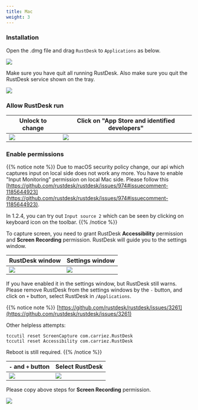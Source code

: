```yaml
---
title: Mac
weight: 3
---
```


### Installation

Open the .dmg file and drag `RustDesk` to `Applications` as below.

![](/docs/en/client/mac/images/dmg.png)

Make sure you have quit all running RustDesk. Also make sure you quit the RustDesk service shown on the tray.

![](/docs/en/client/mac/images/tray.png)

### Allow RustDesk run

| Unlock to change | Click on "App Store and identified developers" |
| --- | --- |
| ![](/docs/en/client/mac/images/allow2.png) | ![](/docs/en/client/mac/images/allow.png) |

### Enable permissions

{{% notice note %}}
Due to macOS security policy change, our api which captures input on local side does not work any
more. You have to enable "Input Monitoring" permission on local Mac side.
Please follow this
[https://github.com/rustdesk/rustdesk/issues/974#issuecomment-1185644923](https://github.com/rustdesk/rustdesk/issues/974#issuecomment-1185644923).

In 1.2.4, you can try out `Input source 2` which can be seen by clicking on keyboard icon on the toolbar.
{{% /notice %}}

To capture screen, you need to grant RustDesk **Accessibility** permission and **Screen Recording** permission. RustDesk will guide you to the settings window.

| RustDesk window | Settings window |
| --- | --- |
| ![](/docs/en/client/mac/images/acc.png) | ![](/docs/en/client/mac/images/acc3.png?v2) |

If you have enabled it in the settings window, but RustDesk still warns. Please remove RustDesk from the settings windows by the `-` button, and click on `+` button, select RustDesk in `/Applications`.

{{% notice note %}}
[https://github.com/rustdesk/rustdesk/issues/3261](https://github.com/rustdesk/rustdesk/issues/3261)

Other helpless attempts:

```
tccutil reset ScreenCapture com.carriez.RustDesk
tccutil reset Accessibility com.carriez.RustDesk
```
Reboot is still required.
{{% /notice %}}

| `-` and `+` button | Select RustDesk |
| --- | --- |
| ![](/docs/en/client/mac/images/acc2.png) | ![](/docs/en/client/mac/images/add.png?v2) |

Please copy above steps for **Screen Recording** permission.

![](/docs/en/client/mac/images/screen.png?v2)
